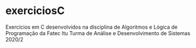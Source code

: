 # exerciciosC
Exercícios em C desenvolvidos na disciplina de Algoritmos e Lógica de Programação da Fatec Itu 
Turma de Análise e Desenvolvimento de Sistemas 2020/2
